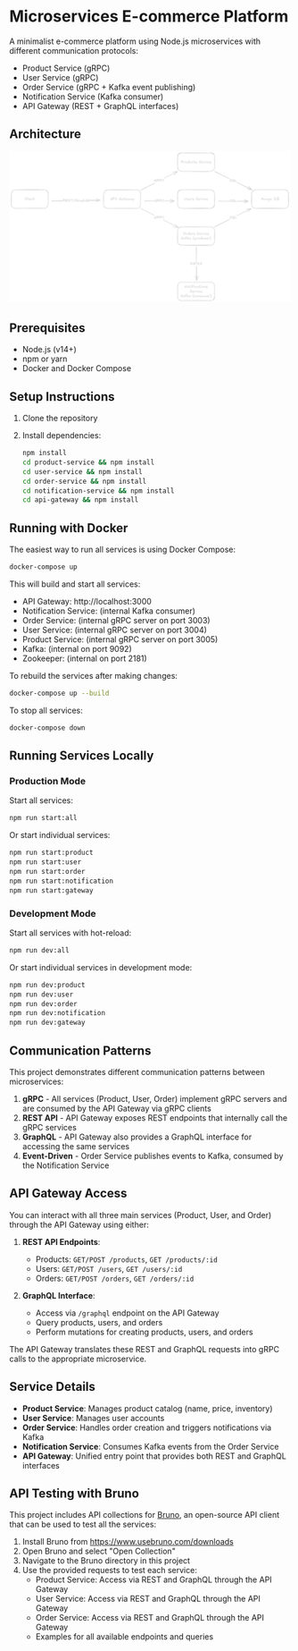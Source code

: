 # Microservices E-commerce Platform

A minimalist e-commerce platform using Node.js microservices with different communication protocols:

- Product Service (gRPC)
- User Service (gRPC)
- Order Service (gRPC + Kafka event publishing)
- Notification Service (Kafka consumer)
- API Gateway (REST + GraphQL interfaces)

## Architecture

![Microservices Architecture](architecture.png)

## Prerequisites

- Node.js (v14+)
- npm or yarn
- Docker and Docker Compose

## Setup Instructions

1. Clone the repository
2. Install dependencies:

   ```bash
   npm install
   cd product-service && npm install
   cd user-service && npm install
   cd order-service && npm install
   cd notification-service && npm install
   cd api-gateway && npm install
   ```

## Running with Docker

The easiest way to run all services is using Docker Compose:

```bash
docker-compose up
```

This will build and start all services:

- API Gateway: http://localhost:3000
- Notification Service: (internal Kafka consumer)
- Order Service: (internal gRPC server on port 3003)
- User Service: (internal gRPC server on port 3004)
- Product Service: (internal gRPC server on port 3005)
- Kafka: (internal on port 9092)
- Zookeeper: (internal on port 2181)

To rebuild the services after making changes:

```bash
docker-compose up --build
```

To stop all services:

```bash
docker-compose down
```

## Running Services Locally

### Production Mode

Start all services:

```bash
npm run start:all
```

Or start individual services:

```bash
npm run start:product
npm run start:user
npm run start:order
npm run start:notification
npm run start:gateway
```

### Development Mode

Start all services with hot-reload:

```bash
npm run dev:all
```

Or start individual services in development mode:

```bash
npm run dev:product
npm run dev:user
npm run dev:order
npm run dev:notification
npm run dev:gateway
```

## Communication Patterns

This project demonstrates different communication patterns between microservices:

1. **gRPC** - All services (Product, User, Order) implement gRPC servers and are consumed by the API Gateway via gRPC clients
2. **REST API** - API Gateway exposes REST endpoints that internally call the gRPC services
3. **GraphQL** - API Gateway also provides a GraphQL interface for accessing the same services
4. **Event-Driven** - Order Service publishes events to Kafka, consumed by the Notification Service

## API Gateway Access

You can interact with all three main services (Product, User, and Order) through the API Gateway using either:

1. **REST API Endpoints**:

   - Products: `GET/POST /products`, `GET /products/:id`
   - Users: `GET/POST /users`, `GET /users/:id`
   - Orders: `GET/POST /orders`, `GET /orders/:id`

2. **GraphQL Interface**:
   - Access via `/graphql` endpoint on the API Gateway
   - Query products, users, and orders
   - Perform mutations for creating products, users, and orders

The API Gateway translates these REST and GraphQL requests into gRPC calls to the appropriate microservice.

## Service Details

- **Product Service**: Manages product catalog (name, price, inventory)
- **User Service**: Manages user accounts
- **Order Service**: Handles order creation and triggers notifications via Kafka
- **Notification Service**: Consumes Kafka events from the Order Service
- **API Gateway**: Unified entry point that provides both REST and GraphQL interfaces

## API Testing with Bruno

This project includes API collections for [Bruno](https://www.usebruno.com/), an open-source API client that can be used to test all the services:

1. Install Bruno from https://www.usebruno.com/downloads
2. Open Bruno and select "Open Collection"
3. Navigate to the Bruno directory in this project
4. Use the provided requests to test each service:
   - Product Service: Access via REST and GraphQL through the API Gateway
   - User Service: Access via REST and GraphQL through the API Gateway
   - Order Service: Access via REST and GraphQL through the API Gateway
   - Examples for all available endpoints and queries
